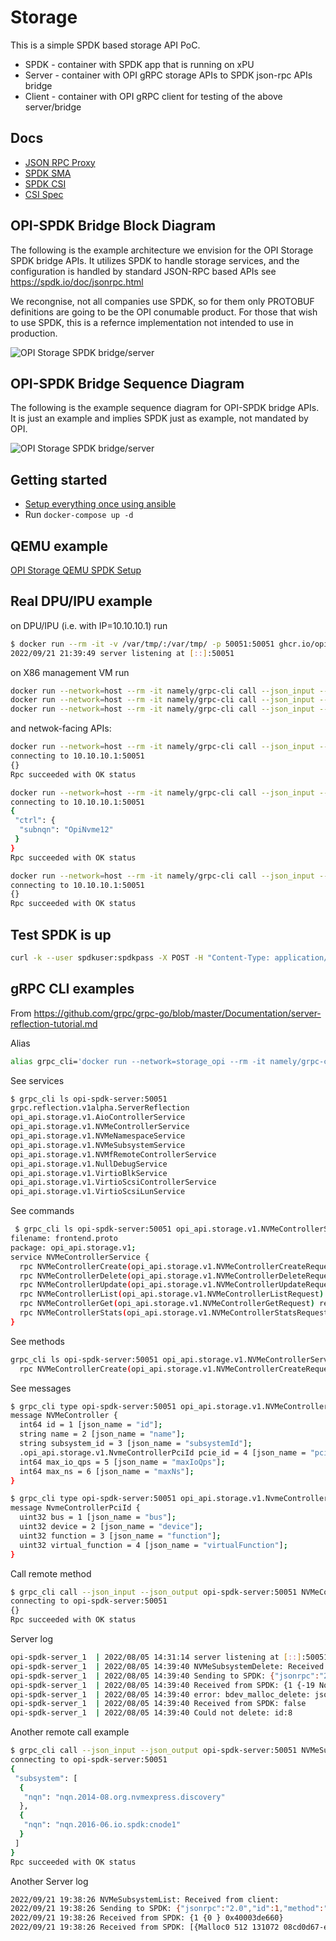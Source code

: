 # Storage

This is a simple SPDK based storage API PoC.

* SPDK - container with SPDK app that is running on xPU
* Server - container with OPI gRPC storage APIs to SPDK json-rpc APIs bridge
* Client - container with OPI gRPC client for testing of the above server/bridge

## Docs

* [JSON RPC Proxy](https://spdk.io/doc/jsonrpc_proxy.html)
* [SPDK SMA](https://github.com/spdk/spdk/tree/master/python/spdk/sma)
* [SPDK CSI](https://github.com/spdk/spdk-csi/blob/master/deploy/spdk/Dockerfile)
* [CSI Spec](https://github.com/container-storage-interface/spec/blob/master/spec.md)

## OPI-SPDK Bridge Block Diagram

The following is the example architecture we envision for the OPI Storage
SPDK bridge APIs. It utilizes SPDK to handle storage services,
and the configuration is handled by standard JSON-RPC based APIs
see <https://spdk.io/doc/jsonrpc.html>

We recongnise, not all companies use SPDK, so for them only PROTOBUF definitions
are going to be the OPI conumable product. For those that wish to use SPDK, this
is a refernce implementation not intended to use in production.

![OPI Storage SPDK bridge/server](OPI-storage-SPDK-bridge.png)

## OPI-SPDK Bridge Sequence Diagram

The following is the example sequence diagram for OPI-SPDK bridge APIs.
It is just an example and implies SPDK just as example, not mandated by OPI.

![OPI Storage SPDK bridge/server](OPI-Storage-Sequence.png)

## Getting started

* [Setup everything once using ansible](../setup)
* Run `docker-compose up -d`

## QEMU example

[OPI Storage QEMU SPDK Setup](qemu_spdk_setup.md)

## Real DPU/IPU example

on DPU/IPU (i.e. with IP=10.10.10.1) run

```bash
$ docker run --rm -it -v /var/tmp/:/var/tmp/ -p 50051:50051 ghcr.io/opiproject/opi-storage-server:main
2022/09/21 21:39:49 server listening at [::]:50051
```

on X86 management VM run

```bash
docker run --network=host --rm -it namely/grpc-cli call --json_input --json_output 10.10.10.1:50051 NVMeSubsystemCreate "{'subsystem' : {'nqn' : 'Opi1'} }"
docker run --network=host --rm -it namely/grpc-cli call --json_input --json_output 10.10.10.1:50051 NVMeControllerCreate "{'controller' : {'name' : 'Opi2' , 'subsystem_id' : '1'} }"
docker run --network=host --rm -it namely/grpc-cli call --json_input --json_output 10.10.10.1:50051 NVMeNamespaceCreate "{'namespace' : {'name' : 'Opi3' , 'controller_id' : '2' , 'subsystem_id' : '1'} }"
```

and netwok-facing APIs:

```bash
docker run --network=host --rm -it namely/grpc-cli call --json_input --json_output 10.10.10.1:50051 NVMfRemoteControllerConnect "{'ctrl' : {'id': '12', 'traddr':'11.11.11.2', 'subnqn':'nqn.2016-06.com.opi.spdk.target0', 'trsvcid':'4444'}}"
connecting to 10.10.10.1:50051
{}
Rpc succeeded with OK status

docker run --network=host --rm -it namely/grpc-cli call --json_input --json_output 10.10.10.1:50051 NVMfRemoteControllerGet "{'id': '12'}"
connecting to 10.10.10.1:50051
{
 "ctrl": {
  "subnqn": "OpiNvme12"
 }
}
Rpc succeeded with OK status

docker run --network=host --rm -it namely/grpc-cli call --json_input --json_output 10.10.10.1:50051 NVMfRemoteControllerDisconnect "{'id': '12'}"
connecting to 10.10.10.1:50051
{}
Rpc succeeded with OK status
```

## Test SPDK is up

```bash
curl -k --user spdkuser:spdkpass -X POST -H "Content-Type: application/json" -d '{"id": 1, "method": "bdev_get_bdevs", "params": {"name": "Malloc0"}}' http://127.0.0.1:9009/
```

## gRPC CLI examples

From <https://github.com/grpc/grpc-go/blob/master/Documentation/server-reflection-tutorial.md>

Alias

```bash
alias grpc_cli='docker run --network=storage_opi --rm -it namely/grpc-cli'
```

See services

```bash
$ grpc_cli ls opi-spdk-server:50051
grpc.reflection.v1alpha.ServerReflection
opi_api.storage.v1.AioControllerService
opi_api.storage.v1.NVMeControllerService
opi_api.storage.v1.NVMeNamespaceService
opi_api.storage.v1.NVMeSubsystemService
opi_api.storage.v1.NVMfRemoteControllerService
opi_api.storage.v1.NullDebugService
opi_api.storage.v1.VirtioBlkService
opi_api.storage.v1.VirtioScsiControllerService
opi_api.storage.v1.VirtioScsiLunService
```

See commands

```bash
 $ grpc_cli ls opi-spdk-server:50051 opi_api.storage.v1.NVMeControllerService -l
filename: frontend.proto
package: opi_api.storage.v1;
service NVMeControllerService {
  rpc NVMeControllerCreate(opi_api.storage.v1.NVMeControllerCreateRequest) returns (opi_api.storage.v1.NVMeControllerCreateResponse) {}
  rpc NVMeControllerDelete(opi_api.storage.v1.NVMeControllerDeleteRequest) returns (opi_api.storage.v1.NVMeControllerDeleteResponse) {}
  rpc NVMeControllerUpdate(opi_api.storage.v1.NVMeControllerUpdateRequest) returns (opi_api.storage.v1.NVMeControllerUpdateResponse) {}
  rpc NVMeControllerList(opi_api.storage.v1.NVMeControllerListRequest) returns (opi_api.storage.v1.NVMeControllerListResponse) {}
  rpc NVMeControllerGet(opi_api.storage.v1.NVMeControllerGetRequest) returns (opi_api.storage.v1.NVMeControllerGetResponse) {}
  rpc NVMeControllerStats(opi_api.storage.v1.NVMeControllerStatsRequest) returns (opi_api.storage.v1.NVMeControllerStatsResponse) {}
}
```

See methods

```bash
grpc_cli ls opi-spdk-server:50051 opi_api.storage.v1.NVMeControllerService.NVMeControllerCreate -l
  rpc NVMeControllerCreate(opi_api.storage.v1.NVMeControllerCreateRequest) returns (opi_api.storage.v1.NVMeControllerCreateResponse) {}
```

See messages

```bash
$ grpc_cli type opi-spdk-server:50051 opi_api.storage.v1.NVMeController
message NVMeController {
  int64 id = 1 [json_name = "id"];
  string name = 2 [json_name = "name"];
  string subsystem_id = 3 [json_name = "subsystemId"];
  .opi_api.storage.v1.NvmeControllerPciId pcie_id = 4 [json_name = "pcieId"];
  int64 max_io_qps = 5 [json_name = "maxIoQps"];
  int64 max_ns = 6 [json_name = "maxNs"];
}

$ grpc_cli type opi-spdk-server:50051 opi_api.storage.v1.NvmeControllerPciId
message NvmeControllerPciId {
  uint32 bus = 1 [json_name = "bus"];
  uint32 device = 2 [json_name = "device"];
  uint32 function = 3 [json_name = "function"];
  uint32 virtual_function = 4 [json_name = "virtualFunction"];
}
```

Call remote method

```bash
$ grpc_cli call --json_input --json_output opi-spdk-server:50051 NVMeControllerDelete "{subsystem_id: 8}"
connecting to opi-spdk-server:50051
{}
Rpc succeeded with OK status
```

Server log

```bash
opi-spdk-server_1  | 2022/08/05 14:31:14 server listening at [::]:50051
opi-spdk-server_1  | 2022/08/05 14:39:40 NVMeSubsystemDelete: Received from client: id:8
opi-spdk-server_1  | 2022/08/05 14:39:40 Sending to SPDK: {"jsonrpc":"2.0","id":1,"method":"bdev_malloc_delete","params":{"name":"OpiMalloc8"}}
opi-spdk-server_1  | 2022/08/05 14:39:40 Received from SPDK: {1 {-19 No such device} 0xc000029f4e}
opi-spdk-server_1  | 2022/08/05 14:39:40 error: bdev_malloc_delete: json response error: No such device
opi-spdk-server_1  | 2022/08/05 14:39:40 Received from SPDK: false
opi-spdk-server_1  | 2022/08/05 14:39:40 Could not delete: id:8
```

Another remote call example

```bash
$ grpc_cli call --json_input --json_output opi-spdk-server:50051 NVMeSubsystemList {}
connecting to opi-spdk-server:50051
{
 "subsystem": [
  {
   "nqn": "nqn.2014-08.org.nvmexpress.discovery"
  },
  {
   "nqn": "nqn.2016-06.io.spdk:cnode1"
  }
 ]
}
Rpc succeeded with OK status
```

Another Server log

```bash
2022/09/21 19:38:26 NVMeSubsystemList: Received from client:
2022/09/21 19:38:26 Sending to SPDK: {"jsonrpc":"2.0","id":1,"method":"bdev_get_bdevs"}
2022/09/21 19:38:26 Received from SPDK: {1 {0 } 0x40003de660}
2022/09/21 19:38:26 Received from SPDK: [{Malloc0 512 131072 08cd0d67-eb57-41c2-957b-585faed7d81a} {Malloc1 512 131072 78c4b40f-dd16-42c1-b057-f95c11db7aaf}]
```
